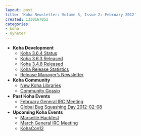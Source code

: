 ```yaml
---
layout: post
title: 'Koha Newsletter: Volume 3, Issue 2: February 2012'
created: 1330167052
categories:
- koha
- nyheter
---
```

<ul>
<li><strong>Koha Development</strong>
<ul>
<li><a href="http://koha-community.org/koha-newsletter-volume-3-issue-2-february-2012#364">Koha 3.6.4 Status</a></li>
<li><a href="http://koha-community.org/koha-newsletter-volume-3-issue-2-february-2012#363">Koha 3.6.3 Released</a></li>
<li><a href="http://koha-community.org/koha-newsletter-volume-3-issue-2-february-2012#348">Koha 3.4.8 Released</a></li>
<li><a href="http://koha-community.org/koha-newsletter-volume-3-issue-2-february-2012#stats">Koha Release Statistics</a></li>
<li><a href="http://koha-community.org/koha-newsletter-volume-3-issue-2-february-2012#rm">Release Manager’s Newsletter</a></li>
</ul>
</li>

<li><strong>Koha Community</strong>
<ul>
<li><a href="http://koha-community.org/koha-newsletter-volume-3-issue-2-february-2012#newlibs">New Koha Libraries</a></li>
<li><a href="http://koha-community.org/koha-newsletter-volume-3-issue-2-february-2012#gossip">Community Gossip</a></li>
</ul>
</li>
<li><strong>Past Koha Events</strong>
<ul>
<li><a href="http://koha-community.org/koha-newsletter-volume-3-issue-2-february-2012#mtgfeb">February General IRC Meeting</a></li>
<li><a href="http://koha-community.org/koha-newsletter-volume-3-issue-2-february-2012#gbsdfeb">Global Bug Squashing Day 2012-02-08</a></li>
</ul>

</li>
<li><strong>Upcoming Koha Events</strong>
<ul>
<li><a href="http://koha-community.org/koha-newsletter-volume-3-issue-2-february-2012#hackfest">Marseille Hackfest</a></li>
<li><a href="http://koha-community.org/koha-newsletter-volume-3-issue-2-february-2012#mtgmar">March General IRC Meeting</a></li>
<li><a href="http://koha-community.org/koha-newsletter-volume-3-issue-2-february-2012#kohacon12">KohaCon12</a></li>
</ul>
</li>
</ul>
